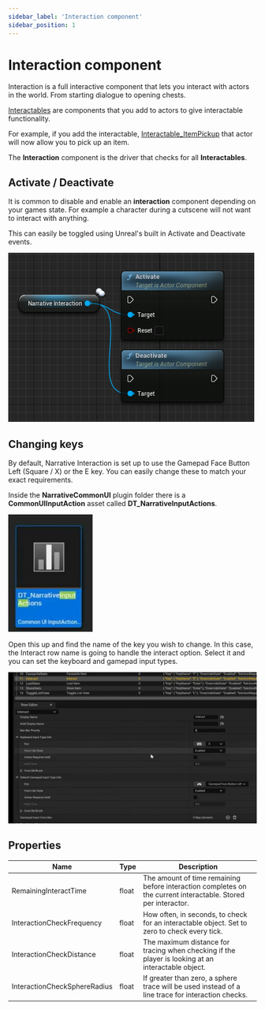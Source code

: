 ```yaml
---
sidebar_label: 'Interaction component'
sidebar_position: 1
---
```


# Interaction component

Interaction is a full interactive component that lets you interact with actors in the world. From starting dialogue to opening chests.

[Interactables](./interactables) are components that you add to actors to give interactable functionality.

For example, if you add the interactable, [Interactable_ItemPickup](./interactables/default-interactables.md#item-pickup) that actor will now allow you to pick up an item.

The **Interaction** component is the driver that checks for all **Interactables**.

## Activate / Deactivate

It is common to disable and enable an **interaction** component depending on your games state. For example a character during a cutscene will not want to interact with anything.

This can easily be toggled using Unreal's built in Activate and Deactivate events.

![interaction_activate.png](/img/interaction/interaction_activate.png)

## Changing keys

By default, Narrative Interaction is set up to use the Gamepad Face Button Left (Square / X) or the E key. You can easily change these to match your exact requirements.

Inside the **NarrativeCommonUI** plugin folder there is a **CommonUIInputAction** asset called **DT_NarrativeInputActions**.

![narrative-interaction-component-changingkeys.jpg](/img/interaction/narrative-interaction-component-changingkeys.jpg)

Open this up and find the name of the key you wish to change. In this case, the Interact row name is going to handle the interact option. Select it and you can set the keyboard and gamepad input types.

![narrative-interaction-component-changingkeys-datatable.jpg](/img/interaction/narrative-interaction-component-changingkeys-datatable.jpg)

## Properties

| Name                         | Type  | Description                                                                                                   |
|------------------------------|-------|---------------------------------------------------------------------------------------------------------------|
| RemainingInteractTime        | float | The amount of time remaining before interaction completes on the current interactable. Stored per interactor. |
| InteractionCheckFrequency    | float | How often, in seconds, to check for an interactable object. Set to zero to check every tick.                  |
| InteractionCheckDistance     | float | The maximum distance for tracing when checking if the player is looking at an interactable object.            |
| InteractionCheckSphereRadius | float | If greater than zero, a sphere trace will be used instead of a line trace for interaction checks.             |
